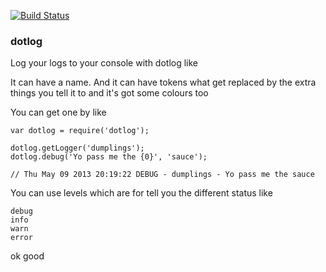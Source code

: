 [![Build Status](https://travis-ci.org/dotfold/dotlog.png?branch=master)](https://travis-ci.org/dotfold/dotlog)

### dotlog

Log your logs to your console with dotlog like

It can have a name. And it can have tokens what get replaced by the extra things you tell it to and it's got some colours too

You can get one by like
```
var dotlog = require('dotlog');

dotlog.getLogger('dumplings');
dotlog.debug('Yo pass me the {0}', 'sauce');

// Thu May 09 2013 20:19:22	DEBUG -	dumplings - Yo pass me the sauce
```
You can use levels which are for tell you the different status like
```
debug
info
warn
error
```

ok good


